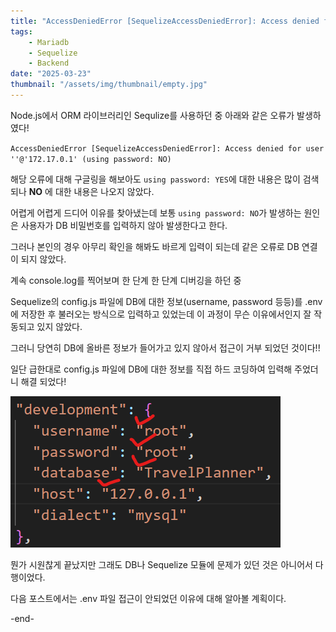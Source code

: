 ```yaml
---
title: "AccessDeniedError [SequelizeAccessDeniedError]: Access denied for user ''@'172.17.0.1' (using password: NO)"
tags:
    - Mariadb
    - Sequelize
    - Backend
date: "2025-03-23"
thumbnail: "/assets/img/thumbnail/empty.jpg"
---
```


Node.js에서 ORM 라이브러리인 Sequlize를 사용하던 중 아래와 같은 오류가 발생하였다!

`AccessDeniedError [SequelizeAccessDeniedError]: Access denied for user ''@'172.17.0.1' (using password: NO)`

해당 오류에 대해 구글링을 해보아도 `using password: YES`에 대한 내용은 많이 검색되나 __NO__ 에 대한 내용은 나오지 않았다.

어렵게 어렵게 드디어 이유를 찾아냈는데 보통 `using password: NO`가 발생하는 원인은 사용자가 DB 비밀번호를 입력하지 않아 발생한다고 한다.

그러나 본인의 경우 아무리 확인을 해봐도 바르게 입력이 되는데 같은 오류로 DB 연결이 되지 않았다.

계속 console.log를 찍어보며 한 단계 한 단계 디버깅을 하던 중

Sequelize의 config.js 파일에 DB에 대한 정보(username, password 등등)를 .env에 저장한 후 불러오는 방식으로 입력하고 있었는데 이 과정이 무슨 이유에서인지 잘 작동되고 있지 않았다.

그러니 당연히 DB에 올바른 정보가 들어가고 있지 않아서 접근이 거부 되었던 것이다!!

일단 급한대로 config.js 파일에 DB에 대한 정보를 직접 하드 코딩하여 입력해 주었더니 해결 되었다!

![DB오류1](/assets/img/error/DB오류1.png)

뭔가 시원찮게 끝났지만 그래도 DB나 Sequelize 모듈에 문제가 있던 것은 아니어서 다행이었다.

다음 포스트에서는 .env 파일 접근이 안되었던 이유에 대해 알아볼 계획이다.

-end-